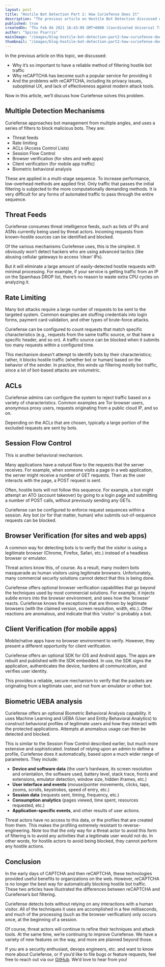 ```yaml
---
layout: post
title: "Hostile Bot Detection Part 2: How Curiefense Does It"
description: "The previous article on Hostile Bot Detection discussed why it is so important, and the problems with using reCAPTCHA for this. Now in part 2, we'll discuss how Curiefense identifies and filters malicious bots."
published: true
createdOn: "Thu Feb 04 2021 16:43:09 GMT+0000 (Coordinated Universal Time)"
author: "Spiros Psarris"
mainImage: "/images/blog-hostile-bot-detection-part2-how-curiefense-does-it.png"
thumbnail: "/images/blog-hostile-bot-detection-part2-how-curiefense-does-it.png"
---
```


<p>In the previous article on this topic, we discussed:</p>
<ul>
    <li>Why it’s so important to have a reliable method of filtering hostile bot traffic</li>
    <li>Why reCAPTCHA has become such a popular service for providing it</li>
    <li>And the problems with reCAPTCHA, including its privacy issues, suboptimal UX, and lack of effectiveness against modern attack tools.</li>
</ul>
<p>Now in this article, we’ll discuss how Curiefense solves this problem.</p>
<h2>Multiple Detection Mechanisms</h2>
<p>Curiefense approaches bot management from multiple angles, and uses a series of filters to block malicious bots. They are:</p>
<ul>
    <li>Threat feeds</li>
    <li>Rate limiting&nbsp;</li>
    <li>ACLs (Access Control Lists)</li>
    <li>Session Flow Control</li>
    <li>Browser verification (for sites and web apps)</li>
    <li>Client verification (for mobile app traffic)</li>
    <li>Biometric behavioral analysis</li>
</ul>
<p>
    These are applied in a multi-stage sequence. To increase performance, low-overhead methods are applied first. Only traffic that passes the initial filtering is subjected to the more computationally demanding methods. It is very
    difficult for any forms of automated traffic to pass through the entire sequence.
</p>
<h2>Threat Feeds</h2>
<p>Curiefense consumes threat intelligence feeds, such as lists of IPs and ASNs currently being used by threat actors. Incoming requests from known-hostile sources can be identified and blocked.</p>
<p>Of the various mechanisms Curiefense uses, this is the simplest. It obviously won’t detect hackers who are using advanced tactics (like abusing cellular gateways to access ‘clean’ IPs).&nbsp;</p>
<p>
    But it will eliminate a large amount of easily-detected hostile requests with minimal processing. For example, if your service is getting traffic from an IP on the Spamhaus DROP list, there’s no reason to waste extra CPU cycles on
    analyzing it.
</p>
<h2>Rate Limiting</h2>
<p>Many bot attacks require a large number of requests to be sent to the targeted system. Common examples are stuffing credentials into login forms, payment card validation, and other types of brute-force attacks.</p>
<p>
    Curiefense can be configured to count requests that match specific characteristics (e.g., requests from the same traffic source, or that have a specific header, and so on). A traffic source can be blocked when it submits too many
    requests within a configured time.
</p>
<p>
    This mechanism doesn’t attempt to identify bots by their characteristics; rather, it blocks hostile traffic (whether bot or human) based on the behavior of the sender. In practice, this winds up filtering mostly bot traffic, since a lot
    of bot-based attacks are volumetric.
</p>
<h2>ACLs&nbsp;</h2>
<p>Curiefense admins can configure the system to reject traffic based on a variety of characteristics. Common examples are Tor browser users, anonymous proxy users, requests originating from a public cloud IP, and so on.&nbsp;</p>
<p>Depending on the ACLs that are chosen, typically a large portion of the excluded requests are sent by bots.</p>
<h2>Session Flow Control</h2>
<p>This is another behavioral mechanism.&nbsp;</p>
<p>
    Many applications have a natural flow to the requests that the server receives. For example, when someone visits a page in a web application, the server might receive a number of GET requests. Then as the user interacts with the page, a
    POST request is sent.&nbsp;
</p>
<p>Often, hostile bots will not follow this sequence. For example, a bot might attempt an ATO (account takeover) by going to a login page and submitting a number of POST calls, without previously sending any GETs.</p>
<p>Curiefense can be configured to enforce request sequences within a session. Any bot (or for that matter, human) who submits out-of-sequence requests can be blocked.</p>
<h2>Browser Verification (for sites and web apps)</h2>
<p>A common way for detecting bots is to verify that the visitor is using a legitimate browser (Chrome, Firefox, Safari, etc.) instead of a headless browser or emulator.</p>
<p>Threat actors know this, of course. As a result, many modern bots masquerade as human visitors using legitimate browsers. Unfortunately, many commercial security solutions cannot detect that this is being done.</p>
<p>
    Curiefense offers optional browser verification capabilities that go beyond the techniques used by most commercial solutions. For example, it injects subtle errors into the browser environment, and sees how the ‘browser’ reacts.
    Curiefense knows the exceptions that are thrown by legitimate browsers (with the claimed version, screen resolution, width, etc.). Other reactions are anomalous, and indicate that this ‘visitor’ is probably a bot.
</p>
<h2>Client Verification (for mobile apps)</h2>
<p>Mobile/native apps have no browser environment to verify. However, they present a different opportunity for client verification.&nbsp;</p>
<p>
    Curiefense offers an optional SDK for iOS and Android apps. The apps are rebuilt and published with the SDK embedded. In use, the SDK signs the application, authenticates the device, hardens all communication, and verifies user
    identity.&nbsp;
</p>
<p>This provides a reliable, secure mechanism to verify that the packets are originating from a legitimate user, and not from an emulator or other bot.</p>
<h2>Biometric UEBA analysis</h2>
<p>
    Curiefense offers an optional Biometric Behavioral Analysis capability. It uses Machine Learning and UEBA (User and Entity Behavioral Analytics) to construct behavioral profiles of legitimate users and how they interact with the
    protected applications. Attempts at anomalous usage can then be detected and blocked.
</p>
<p>
    This is similar to the Session Flow Control described earlier, but much more extensive and sophisticated. Instead of relying upon an admin to define a profile, Curiefense does it automatically, based upon a much wider range of
    parameters. They include:
</p>
<ul>
    <li><strong>Device and software data</strong> (the user’s hardware, its screen resolution and orientation, the software used, battery level, stack trace, fronts and extensions, emulator detection, window size, hidden iframes, etc.)</li>
    <li><strong>User interface and events</strong> (mouse/pointer movements, clicks, taps, zooms, scrolls, keystrokes, speed of entry, etc.)</li>
    <li><strong>Session data</strong> (requests sent, timing, frequency, etc.)</li>
    <li><strong>Consumption analytics</strong> (pages viewed, time spent, resources requested, etc.)</li>
    <li><strong>Application-specific events</strong>, and other results of user actions.</li>
</ul>
<p>
    Threat actors have no access to this data, or the profiles that are created from them. This makes the profiling extremely resistant to reverse-engineering. Note too that the only way for a threat actor to avoid this form of filtering is
    to avoid any activities that a legitimate user would not do. In other words, for hostile actors to avoid being blocked, they cannot perform any hostile actions.
</p>
<h2>Conclusion</h2>
<p>
    In the early days of CAPTCHA and then reCAPTCHA, these technologies provided useful benefits to organizations on the web. However, reCAPTCHA is no longer the best way for automatically blocking hostile bot traffic. These two articles
    have illustrated the differences between reCAPTCHA and Curiefense’s bot filtering.&nbsp;
</p>
<p>
    Curiefense detects bots without relying on any interactions with a human visitor. All of the techniques it uses are accomplished in a few milliseconds, and much of the processing (such as the browser verification) only occurs once, at
    the beginning of a session.
</p>
<p>Of course, threat actors will continue to refine their techniques and attack tools. At the same time, we’re continuing to improve Curiefense. We have a variety of new features on the way, and more are planned beyond those.</p>
<p>
    If you are a security enthusiast, devops engineers, etc. and want to know more about Curiefense, or if you’d like to file bugs or feature requests, feel free to reach out via our
    <a href="https://github.com/curiefense/curiefense">GitHub</a>. We’d love to hear from you!
</p>

